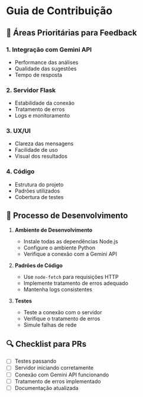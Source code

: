 # Guia de Contribuição

## 🎯 Áreas Prioritárias para Feedback

### 1. Integração com Gemini API
- Performance das análises
- Qualidade das sugestões
- Tempo de resposta

### 2. Servidor Flask
- Estabilidade da conexão
- Tratamento de erros
- Logs e monitoramento

### 3. UX/UI
- Clareza das mensagens
- Facilidade de uso
- Visual dos resultados

### 4. Código
- Estrutura do projeto
- Padrões utilizados
- Cobertura de testes

## 📝 Processo de Desenvolvimento

1. **Ambiente de Desenvolvimento**
   - Instale todas as dependências Node.js
   - Configure o ambiente Python
   - Verifique a conexão com a Gemini API

2. **Padrões de Código**
   - Use `node-fetch` para requisições HTTP
   - Implemente tratamento de erros adequado
   - Mantenha logs consistentes

3. **Testes**
   - Teste a conexão com o servidor
   - Verifique o tratamento de erros
   - Simule falhas de rede

## 🔍 Checklist para PRs

- [ ] Testes passando
- [ ] Servidor iniciando corretamente
- [ ] Conexão com Gemini API funcionando
- [ ] Tratamento de erros implementado
- [ ] Documentação atualizada
